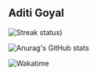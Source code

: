 ## Aditi Goyal

![Streak status](https://streak-stats.demolab.com?user=aditigoyal291&theme=radical))

![Anurag's GitHub stats](https://github-readme-stats.vercel.app/api?username=aditigoyal291&show=reviews&theme=radical)

![Wakatime](https://wakatime.com/share/@018b15bb-6d26-418d-b6be-80b8ee248fad/145879ee-3224-4869-8b0f-5938abdc6e65.svg)


